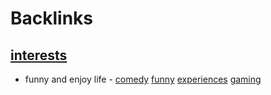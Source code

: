 
# Backlinks
## [interests](<interests.md>)
- funny and enjoy life - [comedy](<comedy.md>) [funny](<funny.md>) [experiences](<experiences.md>) [gaming](<gaming.md>)


